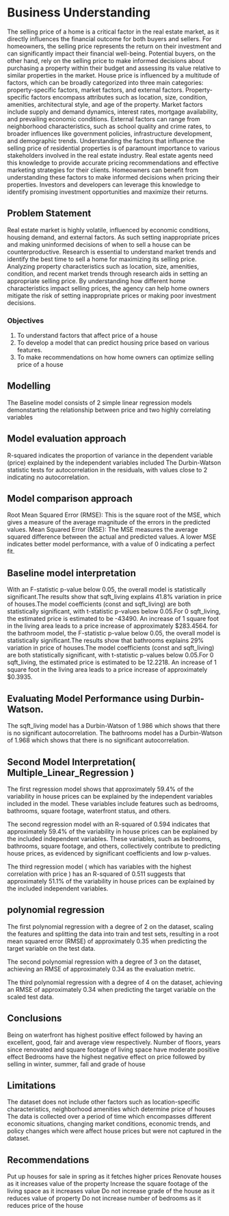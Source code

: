 # Business Understanding
The selling price of a home is a critical factor in the real estate market, as it directly influences the financial outcome for both buyers and sellers. For homeowners, the selling price represents the return on their investment and can significantly impact their financial well-being. Potential buyers, on the other hand, rely on the selling price to make informed decisions about purchasing a property within their budget and assessing its value relative to similar properties in the market.
House price is influenced by a multitude of factors, which can be broadly categorized into three main categories: property-specific factors, market factors, and external factors. Property-specific factors encompass attributes such as location, size, condition, amenities, architectural style, and age of the property. Market factors include supply and demand dynamics, interest rates, mortgage availability, and prevailing economic conditions. External factors can range from neighborhood characteristics, such as school quality and crime rates, to broader influences like government policies, infrastructure development, and demographic trends.
Understanding the factors that influence the selling price of residential properties is of paramount importance to various stakeholders involved in the real estate industry. Real estate agents need this knowledge to provide accurate pricing recommendations and effective marketing strategies for their clients. Homeowners can benefit from understanding these factors to make informed decisions when pricing their properties. Investors and developers can leverage this knowledge to identify promising investment opportunities and maximize their returns. 

## Problem Statement
Real estate market is highly volatile, influenced by economic conditions, housing demand, and external factors. As such setting inappropriate prices and making uninformed decisions of when to sell a house can be counterproductive.  Research is essential to understand market trends and identify the best time to sell a home for maximizing its selling price. Analyzing property characteristics such as location, size, amenities, condition, and recent market trends through research aids in setting an appropriate selling price. By understanding how different home characteristics impact selling prices, the agency can help home owners mitigate the risk of setting inappropriate prices or making poor investment decisions.  

### Objectives
1. To understand factors that affect price of a house
2. To develop a model that can predict housing price based on various features. 
3. To make recommendations on how home owners can optimize selling price of a house
 ## Modelling 
The Baseline model consists of 2 simple linear regression models demonstarting the relationship between price and two highly correlating variables

 ## Model evaluation approach 
R-squared indicates the proportion of variance in the dependent variable (price) explained by the independent variables included
The Durbin-Watson statistic tests for autocorrelation in the residuals, with values close to 2 indicating no autocorrelation.

##  Model comparison approach 
Root Mean Squared Error (RMSE): This is the square root of the MSE, which gives a measure of the average magnitude of the errors in the predicted values.
Mean Squared Error (MSE): The MSE measures the average squared difference between the actual and predicted values.
A lower MSE indicates better model performance, with a value of 0 indicating a perfect fit. 

## Baseline model interpretation
With an F-statistic p-value below 0.05, the overall model is statistically significant.The results show that sqft_living explains 41.8% variation in price of houses.The model coefficients (const and sqft_living) are both statistically significant, with t-statistic p-values below 0.05.For 0 sqft_living, the estimated price is estimated to be -43490. An increase of 1 square foot in the living area leads to a price increase of approximately $283.4564.
 for the bathroom model, the F-statistic p-value below 0.05, the overall model is statistically significant.The results show that bathrooms explains 29% variation in price of houses.The model coefficients (const and sqft_living) are both statistically significant, with t-statistic p-values below 0.05.For 0 sqft_living, the estimated price is estimated to be 12.2218. An increase of 1 square foot in the living area leads to a price increase of approximately $0.3935.

## Evaluating Model Performance using Durbin-Watson.
The sqft_living model has a Durbin-Watson of 1.986 which shows that there is no significant autocorrelation.
The bathrooms model has a Durbin-Watson of 1.968 which shows that there is no significant autocorrelation.

## Second Model Interpretation( Multiple_Linear_Regression )
The first regression model shows that approximately 59.4% of the variability in house prices can be explained by the independent variables included in the model. These variables include features such as bedrooms, bathrooms, square footage, waterfront status, and others.

The second regression model with an R-squared of 0.594 indicates that approximately 59.4% of the variability in house prices can be explained by the included independent variables. These variables, such as bedrooms, bathrooms, square footage, and others, collectively contribute to predicting house prices, as evidenced by significant coefficients and low p-values.

The third regression model ( which has variables with the highest correlation with price ) has an R-squared of 0.511 suggests that approximately 51.1% of the variability in house prices can be explained by the included independent variables.

## polynomial regression
The first polynomial regression with a degree of 2 on the dataset, scaling the features and splitting the data into train and test sets, resulting in a root mean squared error (RMSE) of approximately 0.35 when predicting the target variable on the test data.

The second polynomial regression with a degree of 3 on the dataset, achieving an RMSE of approximately 0.34 as the evaluation metric.


The third polynomial regression with a degree of 4 on the dataset, achieving an RMSE of approximately 0.34 when predicting the target variable on the scaled test data.

## Conclusions
Being on waterfront has highest positive effect followed by having an excellent, good, fair and average view respectively. 
Number of floors, years since renovated and square footage of living space have moderate positive effect 
Bedrooms have the highest negative effect on price followed by selling in winter, summer, fall and grade of house
## Limitations
The dataset does not include other factors such as location-specific characteristics, neighborhood amenities which determine price of houses
The data is collected over a period of time which encompasses different economic situations, changing market conditions, economic trends, and policy changes which were affect house prices but were not captured in the dataset.
## Recommendations
Put up houses for sale in spring as it fetches higher prices 
Renovate houses as it increases value of the property 
Increase the square footage of the living space as it increases value 
Do not increase grade of the house as it reduces value of property 
Do not increase number of bedrooms as it reduces   price of the house
